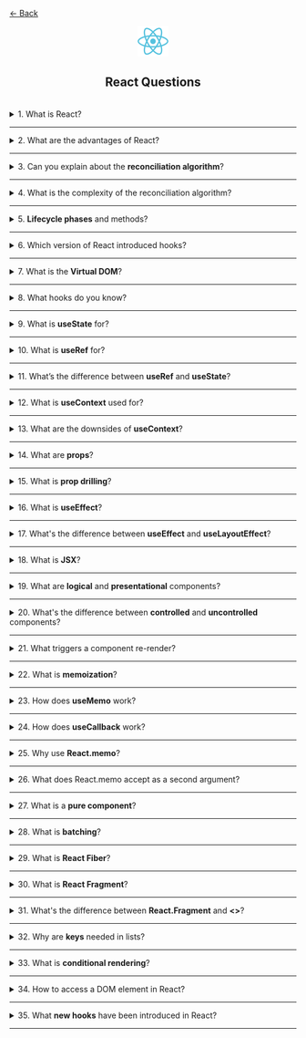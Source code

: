 <a href="../../../README.md">← Back</a>

<div align="center">
  <img src="../../../src/assets/icons/icons-for-titles/react.png">
  <h2>React Questions</h2>
</div>
<br />

<details>
<summary><span>1. What is React?</span></summary>
<br />

It’s a JavaScript library for building user interfaces using components and the virtual DOM.

</details>

---

<details>
<summary><span>2. What are the advantages of React?</span></summary>
<br />

- **Component-based approach** — the UI is split into reusable and isolated blocks
- **Virtual DOM** — only the changed parts of the tree are updated, speeding up rendering
- **One-way data flow** — simplifies debugging and makes the app behavior predictable
- **JSX** — a declarative syntax that combines JavaScript and HTML
- **Hooks** — a convenient way to manage state and lifecycle without classes
- **Large ecosystem** — many ready-to-use solutions and libraries (React Router, Redux, etc.)
- **Community support** — tons of learning resources and active developers
- **Great for SPA and SSR** — works on both client and server rendering (e.g. via Next.js)
- **Versatility** — applicable not only for web (React Native for mobile development)

</details>

---

<details>
<summary><span>3. Can you explain about the <b>reconciliation algorithm</b>?</span></summary>
<br />

**Reconciliation in React** is the process of comparing the new and previous Virtual DOM to determine the minimal changes needed in the real DOM.

**Key points:**

- On each re-render, React creates a new Virtual DOM tree.
- The algorithm compares it to the previous tree, computing a _diff_ — the differences between them.
- React uses heuristics:
  - components with different types are treated as different and replaced entirely;
  - list elements require unique `key`s for proper comparison;
  - if the component type is the same — only props and children are compared.

</details>

---

<details>
<summary><span>4. What is the complexity of the reconciliation algorithm?</span></summary>
<br />

_On average_, the complexity is close to **O(n)**, but due to optimizations and heuristics — **it runs faster in practice**, especially with well-structured components and correct `key`s in lists.

</details>

---

<details>
<summary><span>5. <b>Lifecycle phases</b> and methods?</span></summary>
<br />

In React, a component’s lifecycle is divided into **mounting**, **updating**, and **unmounting** — each phase includes specific methods or hooks depending on the component type.

**For class components:**

- `constructor` — initializes state.
- `componentDidMount` — called after the first render.
- `componentDidUpdate` — called after prop or state updates.
- `componentWillUnmount` — cleanup before the component is removed.

**For functional components (with hooks):**

- `useEffect(() => {...}, [])` — similar to `componentDidMount`.
- `useEffect(() => {...}, [deps])` — similar to `componentDidUpdate`.
- Returning a cleanup function `return () => {}` inside `useEffect` — similar to `componentWillUnmount`.

</details>

---

<details>
<summary><span>6. Which version of React introduced hooks?</span></summary>
<br />

Hooks were introduced in **React 16.8**, released in **February 2019**.

</details>

---

<details>
<summary><span>7. What is the <b>Virtual DOM</b>?</span></summary>
<br />

**Virtual DOM** is a lightweight abstraction of the real DOM — essentially a JavaScript-based in-memory tree that React uses to calculate UI changes before applying them to the real DOM.

Instead of changing the DOM directly, React builds a virtual tree, applies changes to it, then compares it to the previous version (**diffing**), and applies only the necessary updates to the browser DOM.

This approach minimizes costly DOM operations and makes UI updates faster and more efficient.

</details>

---

<details>
<summary><span>8. What hooks do you know?</span></summary>
<br />

Most common and widely used:

- `useState` — stores and updates local component state.
- `useEffect` — handles side effects (e.g. requests, timers).
- `useContext` — accesses context value without a Consumer.
- `useRef` — stores mutable values or references to DOM elements.
- `useMemo` — caches computed values for performance.
- `useCallback` — caches functions to avoid unnecessary re-renders.
- `useReducer` — manages complex state using a reducer function.
- `useLayoutEffect` — like `useEffect`, but runs before paint.

</details>

---

<details>
<summary><span>9. What is <b>useState</b> for?</span></summary>
<br />

**`useState`** is a hook for storing and managing local state in functional components.

It preserves a value between renders and provides a way to update it — triggering a re-render when changed.

</details>

---

<details>
<summary><span>10. What is <b>useRef</b> for?</span></summary>
<br />

**`useRef`** returns a mutable object with a `.current` property — allowing you to store values across renders **without** triggering re-renders.

Common use cases:

- accessing DOM elements directly;
- storing values not tied to rendering (timers, previous values, etc.).

Updating `.current` **does not trigger a component re-render**.

</details>

---

<details>
<summary><span>11. What’s the difference between <b>useRef</b> and <b>useState</b>?</span></summary>
<br />

**`useRef`** doesn’t cause a component to re-render when its value changes (stored in `.current`), while **`useState`** does — making `useRef` great for non-visual or transient values.

</details>

---

<details>
<summary><span>12. What is <b>useContext</b> used for?</span></summary>
<br />

**`useContext`** allows you to access shared data (context) inside any component within the matching `<Provider>`, helping to avoid prop drilling.

</details>

---

<details>
<summary><span>13. What are the downsides of <b>useContext</b>?</span></summary>
<br />

**The main downside of `useContext`** is that any change in the context value causes **all** consuming components to re-render, even if they only use part of the context — potentially hurting performance.

</details>

---

<details>
<summary><span>14. What are <b>props</b>?</span></summary>
<br />

**Props** are the mechanism for passing data from a parent component to a child in React, allowing components to be dynamic and reusable.

They are read-only — a child can use them but should not modify them.

</details>

---

<details>
<summary><span>15. What is <b>prop drilling</b>?</span></summary>
<br />

**Prop drilling** is when data is passed through a chain of intermediate components via props, even if only a deeply nested component needs it.

It becomes problematic as it **adds unnecessary complexity** — every level must forward props it doesn’t use, making the code harder to maintain and scale.

</details>

---

<details>
<summary><span>16. What is <b>useEffect</b>?</span></summary>
<br />

**`useEffect`** is a hook that replaces class component lifecycle methods in functional components.

The code inside `useEffect` runs **after the component is mounted**.  
To track changes to specific values, you can pass a dependency array as the second argument.

For cleanup tasks (e.g., unsubscribing, stopping timers), `useEffect` can return a **cleanup function**, which runs **on component unmount** or before the next effect execution.

The behavior of `useEffect` depends on the second argument:

- Without a dependency array — runs **on every render and re-render**;
- With an empty array `[]` — runs **only once** on initial render (mount);
- With specific dependencies `[dep1, dep2]` — runs on initial render and **whenever dependencies change**.

</details>

---

<details>
<summary><span>17. What's the difference between <b>useEffect</b> and <b>useLayoutEffect</b>?</span></summary>
<br />

**`useLayoutEffect`** works almost the same as `useEffect`, with one key difference:  
it runs **synchronously after all DOM mutations**, but **before** the browser paints the updated UI.

Unlike `useEffect`, which is **asynchronous and runs after paint**, `useLayoutEffect` allows effects to finish **before the user sees anything** — e.g., measuring dimensions, positioning, forcing scroll, or running sync animations.

> ⚠️ If code inside `useLayoutEffect` takes too long, it may cause a UI "freeze" as painting is delayed.

</details>

---

<details>
<summary><span>18. What is <b>JSX</b>?</span></summary>
<br />

JSX is a way to write HTML-like markup directly in JavaScript to describe what the UI should look like in React components.

</details>

---

<details>
<summary><span>19. What are <b>logical</b> and <b>presentational</b> components?</span></summary>
<br />

**Presentational components** focus on appearance — they render given data as UI.

**Logical components** handle business logic, state, and data processing, passing everything needed to child presentational components.

</details>

---

<details>
<summary><span>20. What's the difference between <b>controlled</b> and <b>uncontrolled</b> components?</span></summary>
<br />

**Controlled components** manage their state via React: the value (e.g., `input`) is stored in `useState` and updated via events.

**Uncontrolled components** store their state inside the DOM and use `ref` to access values instead of state.

</details>

---

<details>
<summary><span>21. What triggers a component re-render?</span></summary>
<br />

A React component re-renders when:

- Its **state (`state`)** changes;
- New **props (`props`)** are received from the parent;
- The **context (`context`)** it uses changes;
- The **parent component re-renders**, and this component is not optimized (e.g., not wrapped in `React.memo`);
- `forceUpdate` is called (in class components).

</details>

---

<details>
<summary><span>22. What is <b>memoization</b>?</span></summary>
<br />

**Memoization** is an optimization technique where a function’s result is **cached**, so it's not recalculated on repeated calls with the same arguments.

In React, it helps **prevent unnecessary re-renders** and redundant computations — especially with `useMemo`, `useCallback`, or `React.memo`.

</details>

---

<details>
<summary><span>23. How does <b>useMemo</b> work?</span></summary>
<br />

**`useMemo`** is a hook that caches a function’s result and reuses it, so it's not re-executed on every render.

A new computation runs only if dependencies (passed in the array) change.

</details>

---

<details>
<summary><span>24. How does <b>useCallback</b> work?</span></summary>
<br />

**`useCallback`** caches the function itself to avoid recreating it on each render.

A new function is created only if the dependencies in the second argument array change.

</details>

---

<details>
<summary><span>25. Why use <b>React.memo</b>?</span></summary>
<br />

**`React.memo`** allows React to _remember_ a component’s render result so it can **skip re-rendering** if props haven’t changed.

</details>

---

<details>
<summary><span>26. What does React.memo accept as a second argument?</span></summary>
<br />

The second argument to `React.memo` is a comparator function `areEqual(prevProps, nextProps)` that compares old and new props.

By default, it uses **shallow comparison** (`Object.is`). If props contain nested objects, arrays, or other complex structures, you can provide a **custom comparison function** to perform a deep check of necessary fields.

The function should return:

- `true` — if **props are equal** and **re-render is unnecessary**;
- `false` — if **props differ**, and the component needs to re-render.

This gives precise control over when a component updates — useful for performance optimization.

</details>

---

<details>
<summary><span>27. What is a <b>pure component</b>?</span></summary>
<br />

A **pure component** is one that always returns the same output given the same props and doesn't cause side effects.

</details>

---

<details>
<summary><span>28. What is <b>batching</b>?</span></summary>
<br />

**Batching** is a mechanism in React where **multiple state updates are grouped into a single re-render** to reduce extra repaints and boost performance.

Previously, batching only worked inside synthetic events, but since React 18, it’s **enabled by default even in async code** (e.g., `setTimeout`, `fetch`, `Promise`).

</details>

---

<details>
<summary><span>29. What is <b>React Fiber</b>?</span></summary>
<br />

**React Fiber** is the internal engine architecture introduced in React 16, allowing more flexible and efficient rendering.

Fiber splits React's work into small units and processes them step-by-step, which enables:

- prioritizing updates (e.g., based on urgency);
- interrupting long renders and resuming later (for responsive UI);
- using asynchronous rendering features (`Concurrent Mode`).

Thanks to Fiber, React can better manage performance — especially in complex UIs with large data loads.

</details>

---

<details>
<summary><span>30. What is <b>React Fragment</b>?</span></summary>
<br />

**React Fragment** is a special component that lets you group multiple elements **without adding extra nodes to the DOM**.

</details>

---

<details>
<summary><span>31. What's the difference between <b>React.Fragment</b> and <b><></></b>?</span></summary>
<br />

- **`<>...</>`** — short syntax to use when no attributes are needed
- **`<React.Fragment>...</React.Fragment>`** — full form required if `key` or other attributes are needed

</details>

---

<details>
<summary><span>32. Why are <b>keys</b> needed in lists?</span></summary>
<br />

Keys in lists help React efficiently track which elements have changed, been added, or removed — enabling precise updates without re-rendering the entire component tree.

</details>

---

<details>
<summary><span>33. What is <b>conditional rendering</b>?</span></summary>
<br />

**Conditional rendering** is a way to display different UI elements depending on conditions — like whether a user is logged in or if data has loaded.

</details>

---

<details>
<summary><span>34. How to access a DOM element in React?</span></summary>
<br />

In React, you can access a DOM element using **refs** — via `useRef` in functional components or `createRef` in class components.

</details>

---

<details>
<summary><span>35. What <b>new hooks</b> have been introduced in React?</span></summary>
<br />

1. **`useId`** — generates a unique and stable ID, useful for form elements and SSR.
2. **`useTransition`** — lets you mark some updates as "low priority" to improve UI responsiveness.
3. **`useDeferredValue`** — delays updating a value to prevent UI "freezes" during rapid input.
4. **`useSyncExternalStore`** — safe way to subscribe to external stores, works with Concurrent Mode.
5. **`useInsertionEffect`** — runs before DOM paint, intended for styling libraries that inject styles directly.

Also in React 19 experimental (canary) version:

6. **`use`** — allows using Promises and other resources inside components.
7. **`useFormStatus`** — provides real-time form submission state.
8. **`useOptimistic`** — enables optimistic UI updates before async operations complete.

</details>

---

<!-- <details>
<summary><span></span></summary>
<br />


</details>

--- -->
